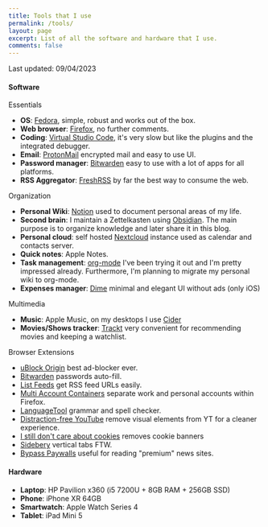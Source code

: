 ```yaml
---
title: Tools that I use
permalink: /tools/
layout: page
excerpt: List of all the software and hardware that I use.
comments: false
---
```


Last updated: 09/04/2023

#### Software

Essentials
- **OS**: [Fedora](https://getfedora.org/), simple, robust and works out of the box.
- **Web browser**: [Firefox](https://www.mozilla.org/en-US/firefox/browsers/), no further comments.
- **Coding**: [Virtual Studio Code](https://code.visualstudio.com/), it's very slow but like the plugins and the integrated debugger.
- **Email**: [ProtonMail](https://protonmail.com/) encrypted mail and easy to use UI.
- **Password manager**: [Bitwarden](https://bitwarden.com/) easy to use with a lot of apps for all platforms.
- **RSS Aggregator**: [FreshRSS](https://www.freshrss.org/) by far the best way to consume the web.

Organization
- **Personal Wiki**: [Notion](https://www.notion.so/) used to document personal areas of my life.
- **Second brain**: I maintain a Zettelkasten using [Obsidian](https://obsidian.md/). The main purpose is to organize knowledge and later share it in this blog.
- **Personal cloud**: self hosted [Nextcloud](https://github.com/nextcloud/server) instance used as calendar and contacts server.
- **Quick notes**: Apple Notes.
- **Task management**: [org-mode](https://orgmode.org/) I've been trying it out and I'm pretty impressed already. Furthermore, I'm planning to migrate my personal wiki to org-mode.
- **Expenses manager**: [Dime](https://apps.apple.com/us/app/dime-budgets-and-expenses/id1635280255) minimal and elegant UI without ads (only iOS)

Multimedia
- **Music**: Apple Music, on my desktops I use [Cider](https://cider.sh/)
- **Movies/Shows tracker**: [Trackt](https://trakt.tv/) very convenient for recommending movies and keeping a watchlist.

Browser Extensions
- [uBlock Origin](https://addons.mozilla.org/en-US/firefox/addon/ublock-origin/) best ad-blocker ever.
- [Bitwarden](https://addons.mozilla.org/en-US/firefox/addon/bitwarden-password-manager) passwords auto-fill.
- [List Feeds](https://addons.mozilla.org/en-US/firefox/addon/list-feeds/) get RSS feed URLs easily.
- [Multi Account Containers](https://addons.mozilla.org/en-US/firefox/addon/multi-account-containers/) separate work and personal accounts within Firefox.
- [LanguageTool](https://addons.mozilla.org/en-US/firefox/addon/languagetool/) grammar and spell checker.
- [Distraction-free YouTube](https://addons.mozilla.org/en-US/firefox/addon/df-youtube/) remove visual elements from YT for a cleaner experience.
- [I still don't care about cookies](https://addons.mozilla.org/en-US/firefox/addon/istilldontcareaboutcookies/) removes cookie banners
- [Sidebery](https://addons.mozilla.org/en-US/firefox/addon/sidebery/) vertical tabs FTW.
- [Bypass Paywalls](https://github.com/iamadamdev/bypass-paywalls-chrome) useful for reading "premium" news sites.

#### Hardware

- **Laptop**: HP Pavilion x360 (i5 7200U + 8GB RAM + 256GB SSD)
- **Phone**: iPhone XR 64GB
- **Smartwatch**: Apple Watch Series 4
- **Tablet**: iPad Mini 5